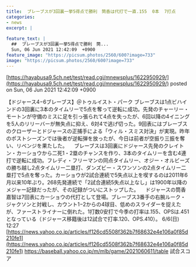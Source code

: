 ```yaml
---
title:  ブレーブスが3回裏一挙5得点で勝利　筒香は代打で一直.155  0本  7打点  
categories:
- news
excerpt: |
  
feature_text: |
  ##  ブレーブスが3回裏一挙5得点で勝利　筒...
  Sun, 06 Jun 2021 12:42:09  +0900
feature_image: "https://picsum.photos/2560/600?image=733"
image: "https://picsum.photos/2560/600?image=733"
---
```


[https://hayabusa9.5ch.net/test/read.cgi/mnewsplus/1622950929/](https://hayabusa9.5ch.net/test/read.cgi/mnewsplus/1622950929/)
posted on Sun, 06 Jun 2021 12:42:09  +0900

<!--more-->

【ドジャース4−6ブレーブス】＠トゥルイスト・パーク ブレーブスは1点ビハインドの3回裏に3本のタイムリーで5点を奪って逆転に成功。先発のチャーリー・モートンが守備のミスに足を引っ張られて4点を失ったが、6回以降の4イニングを5人のリリーバーが無失点に抑え、6対4で逃げ切った。9回表にはブレーブスのクローザーとドジャースの正捕手による「ウィル・スミス対決」が実現。昨年のポストシーズンでは後者が逆転弾を放ったが、今日は前者が空振り三振を奪い、リベンジを果たした。 　ブレーブスは3回裏にドジャース先発のクレイトン・カーショウから二死1・2塁のチャンスを作り、3本のタイムリーを含む4連打で逆転に成功。フレディ・フリーマンの同点タイムリー、オジー・オルビーズの勝ち越し2点タイムリー二塁打、ダンズビー・スワンソンの2点タイムリー二塁打で5点を奪った。カーショウが2試合連続で5失点以上を喫するのは2011年6月以来10年ぶり。268先発連続で「2試合連続5失点以上なし」は1900年以降のメジャー記録だったが、その記録がついにストップした。 　ドジャースの筒香嘉智は7回表にカーショウの代打として登場。ブレーブス3番手の右腕ルーク・ジャクソンと対戦し、カウント1−2からの4球目、低めのスライダーを捉えたが、ファーストライナーに倒れた。1打数0安打で今季の打率は.155、OPSは.451となっている（ドジャース移籍後は12試合で打率.120、OPS.410）。 6/6(日) 12:27 [https://news.yahoo.co.jp/articles/f126cd5508f362b7f68632e4e106a0f85d210fe1](https://news.yahoo.co.jp/articles/f126cd5508f362b7f68632e4e106a0f85d210fe1) https://baseball.yahoo.co.jp/m/mlb/game/2021060611/table 試合スコア
